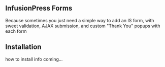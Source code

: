 ## InfusionPress Forms

Because sometimes you just need a simple way to add an IS form, with sweet validation, AJAX submission, and custom "Thank You" popups with each form

## Installation

how to install info coming...
